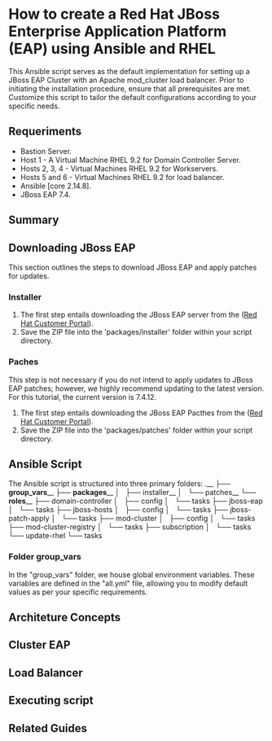 # How to create a Red Hat JBoss Enterprise Application Platform (EAP) using Ansible and RHEL
This Ansible script serves as the default implementation for setting up a JBoss EAP Cluster with an Apache mod_cluster load balancer. Prior to initiating the installation procedure, ensure that all prerequisites are met. Customize this script to tailor the default configurations according to your specific needs.

## Requeriments

* Bastion Server.
* Host 1 - A Virtual Machine RHEL 9.2 for Domain Controller Server.
* Hosts 2, 3, 4 - Virtual Machines RHEL 9.2 for Workservers.
* Hosts 5 and 6 - Virtual Machines RHEL 9.2 for load balancer. 
* Ansible [core 2.14.8].
* JBoss EAP 7.4.

## Summary

## Downloading JBoss EAP 
This section outlines the steps to download JBoss EAP and apply patches for updates.

### Installer
1. The first step entails downloading the JBoss EAP server from the ([Red Hat Customer Portal](https://access.redhat.com)).
2. Save the ZIP file into the 'packages/installer' folder within your script directory.

### Paches
This step is not necessary if you do not intend to apply updates to JBoss EAP patches; however, we highly recommend updating to the latest version. For this tutorial, the current version is 7.4.12.

1. The first step entails downloading the JBoss EAP Pacthes from the ([Red Hat Customer Portal](https://access.redhat.com)).
2. Save the ZIP file into the 'packages/patches' folder within your script directory.

## Ansible Script

The Ansible script is structured into three primary folders:
.__
├── **group_vars**__
├── **packages**__
│   ├── installer__
│   └── patches__
└── **roles**__
    ├── domain-controller
    │   ├── config
    │   └── tasks
    ├── jboss-eap
    │   └── tasks
    ├── jboss-hosts
    │   ├── config
    │   └── tasks
    ├── jboss-patch-apply
    │   └── tasks
    ├── mod-cluster
    │   ├── config
    │   └── tasks
    ├── mod-cluster-registry
    │   └── tasks
    ├── subscription
    │   └── tasks
    └── update-rhel
        └── tasks

### Folder group_vars

In the "group_vars" folder, we house global environment variables. These variables are defined in the "all.yml" file, allowing you to modify default values as per your specific requirements.


## Architeture Concepts 

## Cluster EAP

## Load Balancer

## Executing script

## Related Guides

